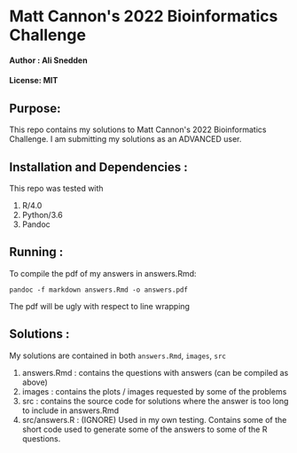 # Matt Cannon's 2022 Bioinformatics Challenge
#### Author : Ali Snedden
#### License: MIT
## Purpose:
This repo contains my solutions to Matt Cannon's 2022 Bioinformatics Challenge.
I am submitting my solutions as an ADVANCED user.

## Installation and Dependencies :
This repo was tested with 

1. R/4.0
2. Python/3.6
3. Pandoc


## Running :
To compile the pdf of my answers in answers.Rmd: 

```
pandoc -f markdown answers.Rmd -o answers.pdf
```

The pdf will be ugly with respect to line wrapping 

## Solutions :
My solutions are contained in both `answers.Rmd`, `images`, `src`

1. answers.Rmd : contains the questions with answers (can be compiled as above)
2. images      : contains the plots / images requested by some of the problems
3. src         : contains the source code for solutions where the answer is too long to include in answers.Rmd
4. src/answers.R : (IGNORE) Used in my own testing. Contains some of the short code used to generate some of the answers to some of the R questions.  

